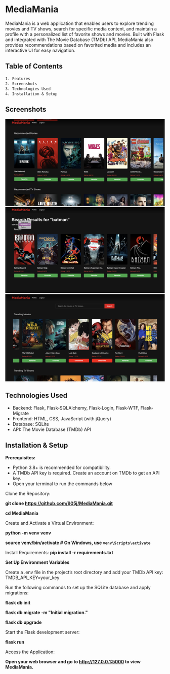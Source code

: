 
# MediaMania

MediaMania is a web application that enables users to explore trending movies and TV shows, search for specific media content, and maintain a profile with a personalized list of favorite shows and movies. Built with Flask and integrated with The Movie Database (TMDb) API, MediaMania also provides recommendations based on favorited media and includes an interactive UI for easy navigation.




## Table of Contents
    1. Features
    2. Screenshots
    3. Technologies Used
    4. Installation & Setup
    
## Screenshots
![Home Page](images/screenshot_3.png)
![Search](images/screenshot_2.png)
![Recommendations](images/screenshot_1.png)

## Technologies Used
- Backend: Flask, Flask-SQLAlchemy, Flask-Login, Flask-WTF, Flask-Migrate
- Frontend: HTML, CSS, JavaScript (with jQuery)
- Database: SQLite
- API: The Movie Database (TMDb) API
## Installation & Setup

**Prerequisites:**
- Python 3.8+ is recommended for compatibility.
- A TMDb API key is required. Create an account on TMDb to get an API key.
- Open your terminal to run the commands below

Clone the Repository:

**git clone https://github.com/905j/MediaMania.git**

**cd MediaMania**

Create and Activate a Virtual Environment:

**python -m venv venv**

**source venv/bin/activate  # On Windows, use `venv\Scripts\activate`**

Install Requirements:
**pip install -r requirements.txt**

**Set Up Environment Variables**

Create a .env file in the project’s root directory and add your TMDb API key: TMDB_API_KEY=your_key

Run the following commands to set up the SQLite database and apply migrations:

**flask db init**

**flask db migrate -m "Initial migration."**

**flask db upgrade**

Start the Flask development server:

**flask run**

Access the Application:

**Open your web browser and go to http://127.0.0.1:5000 to view MediaMania.**
